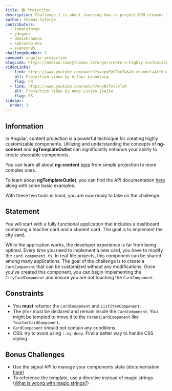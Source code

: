 ```yaml
---
title: 🟢 Projection
description: Challenge 1 is about learning how to project DOM element through components
author: thomas-laforge
contributors:
  - tomalaforge
  - jdegand
  - dmmishchenko
  - kabrunko-dev
  - svenson95
challengeNumber: 1
command: angular-projection
blogLink: https://medium.com/@thomas.laforge/create-a-highly-customizable-component-cc3a9805e4c5
videoLinks:
  - link: https://www.youtube.com/watch?v=npyEyUZxoIw&ab_channel=ArthurLannelucq
    alt: Projection video by Arthur Lannelucq
    flag: FR
  - link: https://www.youtube.com/watch?v=yNrfvu7vTa4
    alt: Projection video by Amos Lucian Isaila
    flag: ES
sidebar:
  order: 1
---
```


## Information

In Angular, content projection is a powerful technique for creating highly customizable components. Utilizing and understanding the concepts of <b>ng-content</b> and <b>ngTemplateOutlet</b> can significantly enhance your ability to create shareable components.

You can learn all about <b>ng-content</b> [here](https://angular.dev/guide/components/content-projection) from simple projection to more complex ones.

To learn about <b>ngTemplateOutlet</b>, you can find the API documentation [here](https://angular.dev/api/common/NgTemplateOutlet) along with some basic examples.

With these two tools in hand, you are now ready to take on the challenge.

## Statement

You will start with a fully functional application that includes a dashboard containing a teacher card and a student card. The goal is to implement the city card.

While the application works, the developer experience is far from being optimal. Every time you need to implement a new card, you have to modify the `card.component.ts`. In real-life projects, this component can be shared among many applications. The goal of the challenge is to create a `CardComponent` that can be customized without any modifications. Once you've created this component, you can begin implementing the `CityCardComponent` and ensure you are not touching the `CardComponent`.

## Constraints

- You <b>must</b> refactor the `CardComponent` and `ListItemComponent`.
- The `@for` must be declared and remain inside the `CardComponent`. You might be tempted to move it to the `ParentCardComponent` like `TeacherCardComponent`.
- `CardComponent` should not contain any conditions.
- CSS: try to avoid using `::ng-deep`. Find a better way to handle CSS styling.

## Bonus Challenges

- Use the signal API to manage your components state (documentation [here](https://angular.dev/guide/signals))
- To reference the template, use a directive instead of magic strings ([What is wrong with magic strings?](https://softwareengineering.stackexchange.com/a/365344))
